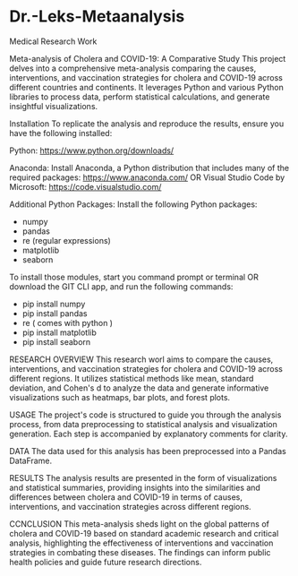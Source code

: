 # Dr.-Leks-Metaanalysis
Medical Research Work

Meta-analysis of Cholera and COVID-19: A Comparative Study
This project delves into a comprehensive meta-analysis comparing the causes, interventions, and vaccination strategies for cholera and COVID-19 across different countries and continents. It leverages Python and various Python libraries to process data, perform statistical calculations, and generate insightful visualizations.

Installation
To replicate the analysis and reproduce the results, ensure you have the following installed:

Python: https://www.python.org/downloads/ 

Anaconda: Install Anaconda, a Python distribution that includes many of the required packages: https://www.anaconda.com/
OR Visual Studio Code by Microsoft: https://code.visualstudio.com/ 

Additional Python Packages: Install the following Python packages:

- numpy 
- pandas
- re (regular expressions)
- matplotlib
- seaborn

To install those modules, start you command prompt or terminal OR download the GIT CLI app, and run the following commands:

- pip install numpy
- pip install pandas
- re ( comes with python )
- pip install matplotlib
- pip install seaborn

RESEARCH OVERVIEW
This research worl aims to compare the causes, interventions, and vaccination strategies for cholera and COVID-19 across different regions. It utilizes statistical methods like mean, standard deviation, and Cohen's d to analyze the data and generate informative visualizations such as heatmaps, bar plots, and forest plots.

USAGE
The project's code is structured to guide you through the analysis process, from data preprocessing to statistical analysis and visualization generation. Each step is accompanied by explanatory comments for clarity.

DATA
The data used for this analysis has been preprocessed into a Pandas DataFrame.

RESULTS
The analysis results are presented in the form of visualizations and statistical summaries, providing insights into the similarities and differences between cholera and COVID-19 in terms of causes, interventions, and vaccination strategies across different regions.

CCNCLUSION
This meta-analysis sheds light on the global patterns of cholera and COVID-19 based on standard academic research and critical analysis, highlighting the effectiveness of interventions and vaccination strategies in combating these diseases. The findings can inform public health policies and guide future research directions.